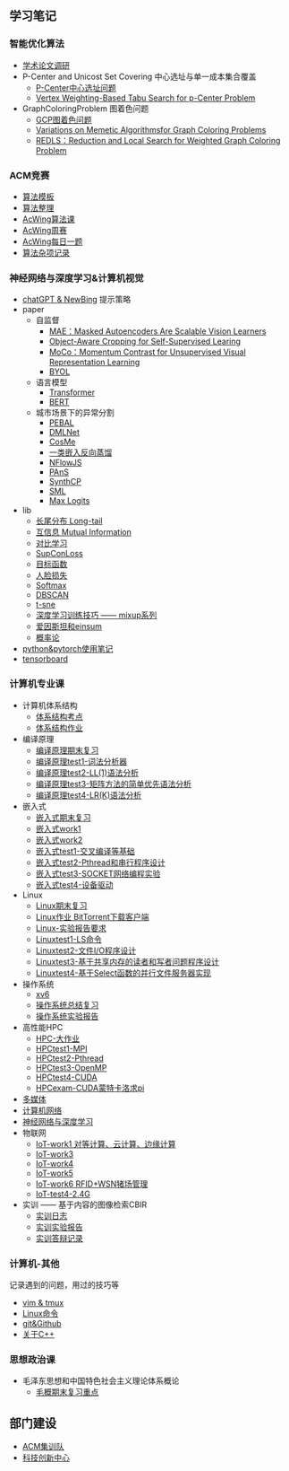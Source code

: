 ## 学习笔记
### 智能优化算法
- [学术论文调研](02%20Smart/notes/学术论文调研.md)
- P-Center and Unicost Set Covering 中心选址与单一成本集合覆盖
	- [P-Center中心选址问题](02%20Smart/notes/P-Center中心选址问题.md)
	- [Vertex Weighting-Based Tabu Search for p-Center Problem](02%20Smart/paper/Vertex%20Weighting-Based%20Tabu%20Search%20for%20p-Center%20Problem.md)
- GraphColoringProblem 图着色问题
	- [GCP图着色问题](02%20Smart/notes/GCP图着色问题.md)
	- [Variations on Memetic Algorithmsfor Graph Coloring Problems](02%20Smart/paper/Variations%20on%20Memetic%20Algorithmsfor%20Graph%20Coloring%20Problems.md)
	- [REDLS：Reduction and Local Search for Weighted Graph Coloring Problem](02%20Smart/paper/REDLS：Reduction%20and%20Local%20Search%20for%20Weighted%20Graph%20Coloring%20Problem.md)

### ACM竞赛
- [算法模板](03%20Algorithm/算法模板.md)
- [算法整理](03%20Algorithm/算法整理.md)
- [AcWing算法课](03%20Algorithm/AcWing算法课.md)
- [AcWing周赛](03%20Algorithm/AcWing周赛.md)
- [AcWing每日一题](03%20Algorithm/AcWing每日一题.md)
- [算法杂项记录](03%20Algorithm/算法杂项记录.md)

### 神经网络与深度学习&计算机视觉
- [chatGPT & NewBing](01%20AI/chatGPT%20&%20NewBing.md) 提示策略
- paper
	- 自监督
		- [MAE：Masked Autoencoders Are Scalable Vision Learners](01%20AI/paper/MAE：Masked%20Autoencoders%20Are%20Scalable%20Vision%20Learners.md)
		- [Object-Aware Cropping for Self-Supervised Learing](01%20AI/paper/Object-Aware%20Cropping%20for%20Self-Supervised%20Learing.md)
		- [MoCo：Momentum Contrast for Unsupervised Visual Representation Learning](01%20AI/paper/MoCo：Momentum%20Contrast%20for%20Unsupervised%20Visual%20Representation%20Learning.md)
		- [BYOL](01%20AI/paper/BYOL.md)
	- 语言模型
		- [Transformer](01%20AI/paper/Transformer.md)
		- [BERT](01%20AI/paper/BERT.md)
	- 城市场景下的异常分割
		- [PEBAL](01%20AI/paper/PEBAL.md)
		- [DMLNet](01%20AI/paper/DMLNet.md)
		- [CosMe](01%20AI/paper/CosMe.md)
		- [一类嵌入反向蒸馏](01%20AI/paper/一类嵌入反向蒸馏.md)
		- [NFlowJS](01%20AI/paper/NFlowJS.md)
		- [PAnS](01%20AI/paper/PAnS.md)
		- [SynthCP](01%20AI/paper/SynthCP.md)
		- [SML](01%20AI/paper/SML.md)
		- [Max Logits](01%20AI/paper/Max%20Logits.md)
- lib
	- [长尾分布 Long-tail](01%20AI/lib/长尾分布%20Long-tail.md)
	- [互信息 Mutual Information](01%20AI/lib/互信息%20Mutual%20Information.md)
	- [对比学习](01%20AI/lib/对比学习.md)
	- [SupConLoss](01%20AI/lib/SupConLoss.md)
	- [目标函数](01%20AI/lib/目标函数.md)
	- [人脸损失](01%20AI/lib/人脸损失.md)
	- [Softmax](01%20AI/lib/Softmax.md)
	- [DBSCAN](01%20AI/lib/DBSCAN.md)
	- [t-sne](01%20AI/utils/t-sne.md)
	- [深度学习训练技巧 —— mixup系列](01%20AI/lib/深度学习训练技巧%20——%20mixup系列.md)
	- [爱因斯坦和einsum](01%20AI/utils/爱因斯坦和einsum.md)
	- [概率论](01%20AI/math/概率论.md)
- [python&pytorch使用笔记](01%20AI/utils/python&pytorch使用笔记.md)
- [tensorboard](01%20AI/utils/tensorboard.md)

### 计算机专业课
- 计算机体系结构
	- [体系结构考点](04%20计算机/计算机体系结构/体系结构考点.md)
	- [体系结构作业](04%20计算机/计算机体系结构/体系结构作业.md)
- 编译原理
	- [编译原理期末复习](04%20计算机/编译原理/编译原理期末复习.md)
	- [编译原理test1-词法分析器](04%20计算机/编译原理/编译原理test1.md)
	- [编译原理test2-LL(1)语法分析](04%20计算机/编译原理/编译原理test2.md)
	- [编译原理test3-矩阵方法的简单优先语法分析](04%20计算机/编译原理/编译原理test3.md)
	- [编译原理test4-LR(K)语法分析](04%20计算机/编译原理/编译原理test4.md)
- 嵌入式
	- [嵌入式期末复习](04%20计算机/嵌入式/嵌入式期末复习.md)
	- [嵌入式work1](04%20计算机/嵌入式/嵌入式work1.md)
	- [嵌入式work2](04%20计算机/嵌入式/嵌入式work2.md)
	- [嵌入式test1-交叉编译等基础](04%20计算机/嵌入式/嵌入式test1.md)
	- [嵌入式test2-Pthread和串行程序设计](04%20计算机/嵌入式/嵌入式test2.md)
	- [嵌入式test3-SOCKET网络编程实验](04%20计算机/嵌入式/嵌入式test3.md)
	- [嵌入式test4-设备驱动](04%20计算机/嵌入式/嵌入式test4.md)
- Linux
	- [Linux期末复习](04%20计算机/Linux/Linux期末复习.md)
	- [Linux作业 BitTorrent下载客户端](04%20计算机/Linux/Linux作业%20BitTorrent下载客户端.md)
	- [Linux-实验报告要求](04%20计算机/Linux/Linux-实验报告要求.md)
	- [Linuxtest1-LS命令](04%20计算机/Linux/Linuxtest1.md)
	- [Linuxtest2-文件I/O程序设计](04%20计算机/Linux/Linuxtest2.md)
	- [Linuxtest3-基于共享内存的读者和写者问题程序设计](04%20计算机/Linux/Linuxtest3.md)
	- [Linuxtest4-基于Select函数的并行文件服务器实现](04%20计算机/Linux/Linuxtest4.md)
- 操作系统
	- [xv6](04%20计算机/操作系统/xv6.md)
	- [操作系统总结复习](04%20计算机/操作系统/操作系统总结复习.md)
	- [操作系统实验报告](04%20计算机/操作系统/操作系统实验报告.md)
- 高性能HPC
	- [HPC-大作业](04%20计算机/HPC/HPC-大作业.md)
	- [HPCtest1-MPI](04%20计算机/HPC/HPCtest1-MPI.md)
	- [HPCtest2-Pthread](04%20计算机/HPC/HPCtest2-Pthread.md)
	- [HPCtest3-OpenMP](04%20计算机/HPC/HPCtest3-OpenMP.md)
	- [HPCtest4-CUDA](04%20计算机/HPC/HPCtest4-CUDA.md)
	- [HPCexam-CUDA蒙特卡洛求pi](04%20计算机/HPC/HPCexam-CUDA蒙特卡洛求pi.md)
- [多媒体](04%20计算机/多媒体期末复习.md)
- [计算机网络](04%20计算机/计算计网络复习.md)
- [神经网络与深度学习](04%20计算机/神经网络与深度学习期末复习.md)
- 物联网
	- [IoT-work1 对等计算、云计算、边缘计算](04%20计算机/IoT/IoT-work1%20对等计算、云计算、边缘计算.md)
	- [IoT-work3](04%20计算机/IoT/IoT-work3.md)
	- [IoT-work4](04%20计算机/IoT/IoT-work4.md)
	- [IoT-work5](04%20计算机/IoT/IoT-work5.md)
	- [IoT-work6 RFID+WSN猪场管理](04%20计算机/IoT/IoT-work6%20RFID+WSN猪场管理.md)
	- [IoT-test4-2.4G](04%20计算机/IoT/IoT-test4-2.4G.md)
- 实训 —— 基于内容的图像检索CBIR
	- [实训日志](04%20计算机/实训/实训日志.md)
	- [实训实验报告](04%20计算机/实训/实训实验报告.md)
	- [实训答辩记录](04%20计算机/实训/实训答辩记录.md)

### 计算机-其他
记录遇到的问题，用过的技巧等
- [vim & tmux](04%20计算机/vim%20&%20tmux.md)
- [Linux命令](04%20计算机/Linux命令.md)
- [git&Github](04%20计算机/git&Github.md)
- [关于C++](02%20Smart/notes/关于C++.md)


### 思想政治课
- 毛泽东思想和中国特色社会主义理论体系概论
	- [毛概期末复习重点](04%20计算机/毛泽东思想和中国特色社会主义理论体系概论/毛概期末复习重点.md)


## 部门建设
- [ACM集训队](05%20部门建设/ACM集训队.md)
- [科技创新中心](05%20部门建设/科技创新中心.md)
